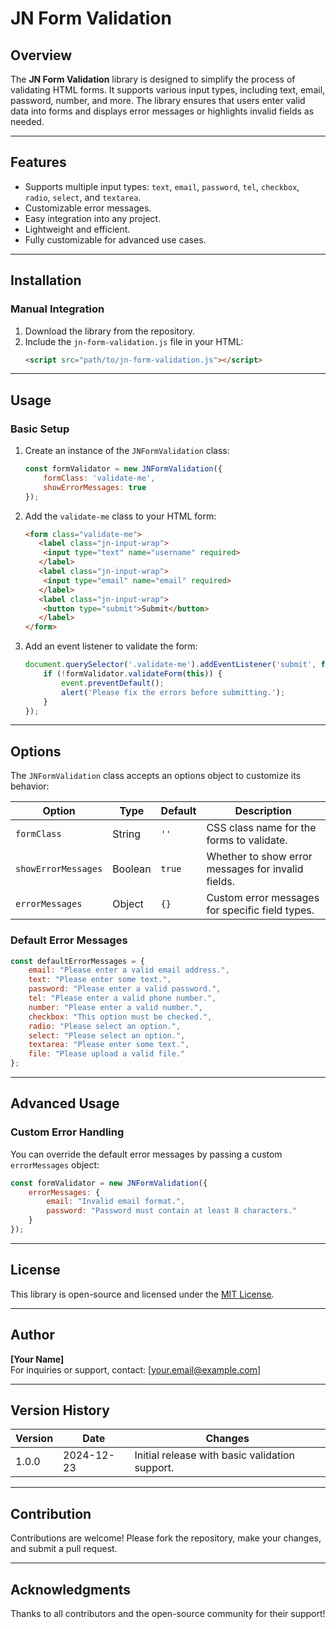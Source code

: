 # JN Form Validation

## Overview
The **JN Form Validation** library is designed to simplify the process of validating HTML forms. It supports various input types, including text, email, password, number, and more. The library ensures that users enter valid data into forms and displays error messages or highlights invalid fields as needed.

---

## Features
- Supports multiple input types: `text`, `email`, `password`, `tel`, `checkbox`, `radio`, `select`, and `textarea`.
- Customizable error messages.
- Easy integration into any project.
- Lightweight and efficient.
- Fully customizable for advanced use cases.

---

## Installation

<!-- ### Using npm (Recommended)
```bash
npm install jn-form-validation
``` -->

### Manual Integration
1. Download the library from the repository.
2. Include the `jn-form-validation.js` file in your HTML:
   ```html
   <script src="path/to/jn-form-validation.js"></script>
   ```

---

## Usage

### Basic Setup
1. Create an instance of the `JNFormValidation` class:
   ```javascript
   const formValidator = new JNFormValidation({
       formClass: 'validate-me',
       showErrorMessages: true
   });
   ```

2. Add the `validate-me` class to your HTML form:
   ```html
   <form class="validate-me">
      <label class="jn-input-wrap">
       <input type="text" name="username" required>
      </label>
      <label class="jn-input-wrap">
       <input type="email" name="email" required>
      </label>
      <label class="jn-input-wrap">
       <button type="submit">Submit</button>
      </label>
   </form>
   ```

3. Add an event listener to validate the form:
   ```javascript
   document.querySelector('.validate-me').addEventListener('submit', function(event) {
       if (!formValidator.validateForm(this)) {
           event.preventDefault();
           alert('Please fix the errors before submitting.');
       }
   });
   ```

---

## Options
The `JNFormValidation` class accepts an options object to customize its behavior:

| Option             | Type    | Default | Description                                      |
|--------------------|---------|---------|--------------------------------------------------|
| `formClass`        | String  | `''`    | CSS class name for the forms to validate.        |
| `showErrorMessages`| Boolean | `true`  | Whether to show error messages for invalid fields.|
| `errorMessages`    | Object  | `{}`    | Custom error messages for specific field types.  |

### Default Error Messages
```javascript
const defaultErrorMessages = {
    email: "Please enter a valid email address.",
    text: "Please enter some text.",
    password: "Please enter a valid password.",
    tel: "Please enter a valid phone number.",
    number: "Please enter a valid number.",
    checkbox: "This option must be checked.",
    radio: "Please select an option.",
    select: "Please select an option.",
    textarea: "Please enter some text.",
    file: "Please upload a valid file."
};
```

---

## Advanced Usage
### Custom Error Handling
You can override the default error messages by passing a custom `errorMessages` object:
```javascript
const formValidator = new JNFormValidation({
    errorMessages: {
        email: "Invalid email format.",
        password: "Password must contain at least 8 characters."
    }
});
```

---

## License
This library is open-source and licensed under the [MIT License](https://opensource.org/licenses/MIT).

---

## Author
**[Your Name]**  
For inquiries or support, contact: [your.email@example.com]

---

## Version History
| Version | Date       | Changes                                       |
|---------|------------|-----------------------------------------------|
| 1.0.0   | 2024-12-23 | Initial release with basic validation support.|

---

## Contribution
Contributions are welcome! Please fork the repository, make your changes, and submit a pull request.

---

## Acknowledgments
Thanks to all contributors and the open-source community for their support!

